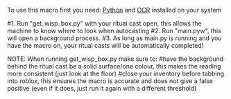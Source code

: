 To use this macro first you need: [Python](https://www.python.org/downloads/) and [OCR](https://github.com/tesseract-ocr/tesseract/releases/download/5.5.0/tesseract-ocr-w64-setup-5.5.0.20241111.exe) installed on your system

#1. Run "get_wisp_box.py" with your ritual cast open, this allows the machine to know where to look when autocasting
#2. Run "main.pyw", this will open a background process. 
#3. As long as main.py is running and you have the macro on, your ritual casts will be automatically completed!

NOTE: When running get_wisp_box.py make sure to:
#have the background behind the ritual cast be a solid surface/one colour, this makes the reading more consistent (just look at the floor)
#close your inventory before tabbing into roblox, this ensures the macro is accurate and does not give a false positive (even if it does, just run it again with a different threshold)
